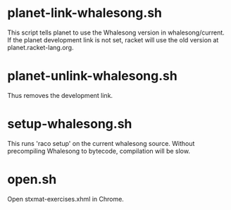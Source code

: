planet-link-whalesong.sh
========================
This script tells planet to use the Whalesong version in whalesong/current.
If the planet development link is not set, racket will use the old version
at planet.racket-lang.org.

planet-unlink-whalesong.sh
==========================
Thus removes the development link.

setup-whalesong.sh
==================
This runs 'raco setup' on the current whalesong source.
Without precompiling Whalesong to bytecode, compilation 
will be slow.

open.sh
=======
Open stxmat-exercises.xhml in Chrome.


